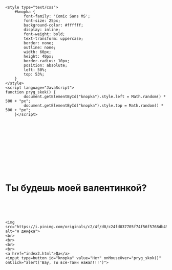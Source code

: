 ﻿<!DOCTYPE html>
<html>
<head>
    <meta charset="utf-8" />
    <title>LOVE SITE</title>
    <link rel="stylesheet" href="../css/style.css">
    <link rel="stylesheet" href="link_button.css">

    <style type="text/css">
        #knopka {
            font-family: 'Comic Sans MS';
            font-size: 25px;
            background-color: #ffffff;
            display: inline;
            font-weight: bold;
            text-transform: uppercase;
            border: none;
            outline: none;
            width: 60px;
            height: 40px;
            border-radius: 10px;
            position: absolute;
            left: 50%;
            top: 53%;
        }
    </style>
    <script language="JavaScript">
    function pryg_skok() {
            document.getElementById("knopka").style.left = Math.random() * 500 + "px";
            document.getElementById("knopka").style.top = Math.random() * 500 + "px";
        }</script>
</head>
<body>
    <br>
    <br>
    <br>
    <br>
    <br>
    <br>
    <br>
    <br>
    <br>
    <h1>Ты будешь моей валентинкой?</h1>
    <br>
    <br>
    <br>

    <img src="https://i.pinimg.com/originals/c2/4f/d0/c24fd037705f74f56f5768db4914334b.gif" alt="я джифка">
    <br>
    <br>
    <br>
    <br>
    <a href="index2.html">Да</a>
    <input type=button id="knopka" value="Нет" onMouseOver="pryg_skok()" onClick="alert('Вау, ты все-таки нажал!!!')">
</body>
</html>
